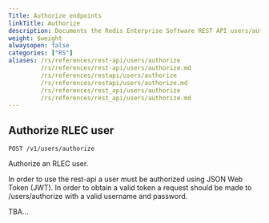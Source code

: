 ```yaml
---
Title: Authorize endpoints
linkTitle: Authorize
description: Documents the Redis Enterprise Software REST API users/authorize endpoints.
weight: $weight
alwaysopen: false
categories: ["RS"]
aliases: /rs/references/rest-api/users/authorize
         /rs/references/rest-api/users/authorize.md
         /rs/references/restapi/users/authorize
         /rs/references/restapi/users/authorize.md
         /rs/references/rest_api/users/authorize
         /rs/references/rest_api/users/authorize.md
---
```


## Authorize RLEC user

    POST /v1/users/authorize

Authorize an RLEC user.

In order to use the rest-api a user must be authorized using JSON Web Token (JWT). In order to obtain a valid token a request should be made to /users/authorize with a valid username and password.

TBA...